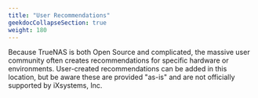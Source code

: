 ```yaml
---
title: "User Recommendations"
geekdocCollapseSection: true
weight: 180
---
```


Because TrueNAS is both Open Source and complicated, the massive user community often creates recommendations for specific hardware or environments. User-created recommendations can be added in this location, but be aware these are provided "as-is" and are not officially supported by iXsystems, Inc.